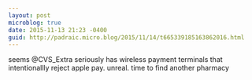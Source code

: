 ```yaml
---
layout: post
microblog: true
date: 2015-11-13 21:23 -0400
guid: http://padraic.micro.blog/2015/11/14/t665339185163862016.html
---
```

seems @CVS_Extra seriously has wireless payment terminals that intentionallly reject apple pay. unreal. time to find another pharmacy
